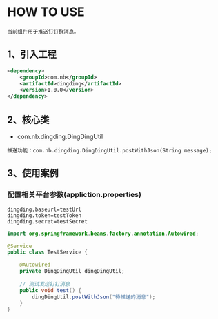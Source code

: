 # HOW TO USE

```text
当前组件用于推送钉钉群消息。
```

## 1、引入工程
```xml
<dependency>
    <groupId>com.nb</groupId>
    <artifactId>dingding</artifactId>
    <version>1.0.0</version>
</dependency>
```

## 2、核心类
- com.nb.dingding.DingDingUtil
```text
推送功能：com.nb.dingding.DingDingUtil.postWithJson(String message);
```

## 3、使用案例

### 配置相关平台参数(appliction.properties)
```properties
dingding.baseurl=testUrl
dingding.token=testToken
dingding.secret=testSecret
```

```java
import org.springframework.beans.factory.annotation.Autowired;

@Service
public class TestService {

    @Autowired
    private DingDingUtil dingDingUtil;
    
    // 测试发送钉钉消息
    public void test() {
        dingDingUtil.postWithJson("待推送的消息");
    }
}
```
